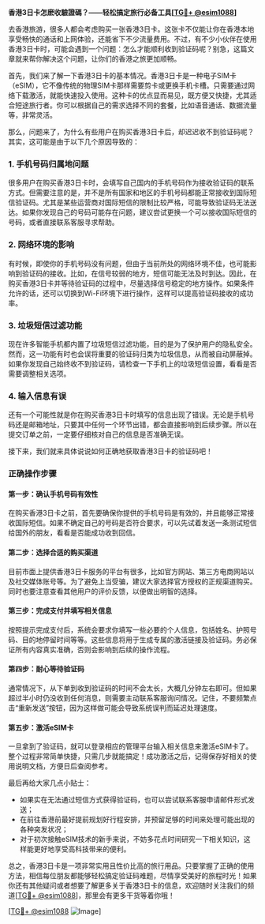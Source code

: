 **香港3日卡怎麽收驗證碼？——轻松搞定旅行必备工具[[TG💪+ @esim1088](https://t.me/s/esim1088)]**

去香港旅游，很多人都会考虑购买一张香港3日卡。这张卡不仅能让你在香港本地享受畅快的通话和上网体验，还能省下不少流量费用。不过，有不少小伙伴在使用香港3日卡时，可能会遇到一个问题：怎么才能顺利收到验证码呢？别急，这篇文章就来帮你解决这个问题，让你们的香港之旅更加顺畅。

首先，我们来了解一下香港3日卡的基本情况。香港3日卡是一种电子SIM卡（eSIM），它不像传统的物理SIM卡那样需要剪卡或更换手机卡槽。只需要通过网络下载激活，就能快速投入使用。这种卡的优点显而易见，既方便又快捷，尤其适合短途旅行者。你可以根据自己的需求选择不同的套餐，比如语音通话、数据流量等，非常灵活。

那么，问题来了，为什么有些用户在购买香港3日卡后，却迟迟收不到验证码呢？其实，这可能是由于以下几个原因导致的：

### 1. **手机号码归属地问题**
很多用户在购买香港3日卡时，会填写自己国内的手机号码作为接收验证码的联系方式。但需要注意的是，并不是所有国家和地区的手机号码都能正常接收到国际短信验证码。尤其是某些运营商对国际短信的限制比较严格，可能导致验证码无法送达。如果你发现自己的号码可能存在问题，建议尝试更换一个可以接收国际短信的号码，或者直接联系客服寻求帮助。

### 2. **网络环境的影响**
有时候，即使你的手机号码没有问题，但由于当前所处的网络环境不佳，也可能影响到验证码的接收。比如，在信号较弱的地方，短信可能无法及时到达。因此，在购买香港3日卡并等待验证码的过程中，尽量选择信号稳定的地方操作。如果条件允许的话，还可以切换到Wi-Fi环境下进行操作，这样可以提高验证码接收的成功率。

### 3. **垃圾短信过滤功能**
现在许多智能手机都内置了垃圾短信过滤功能，目的是为了保护用户的隐私安全。然而，这一功能有时也会误将重要的验证码归类为垃圾信息，从而被自动屏蔽掉。如果你发现自己始终收不到验证码，请检查一下手机上的垃圾短信设置，看看是否需要调整相关选项。

### 4. **输入信息有误**
还有一个可能性就是你在购买香港3日卡时填写的信息出现了错误。无论是手机号码还是邮箱地址，只要其中任何一个环节出错，都会直接影响到后续步骤。所以在提交订单之前，一定要仔细核对自己的信息是否准确无误。

接下来，我们就来具体说说如何正确地获取香港3日卡的验证码吧！

### 正确操作步骤

#### 第一步：确认手机号码有效性
在购买香港3日卡之前，首先要确保你提供的手机号码是有效的，并且能够正常接收国际短信。如果不确定自己的号码是否符合要求，可以先试着发送一条测试短信给国外的朋友，看看是否能成功收到回信。

#### 第二步：选择合适的购买渠道
目前市面上提供香港3日卡服务的平台有很多，比如官方网站、第三方电商网站以及社交媒体账号等。为了避免上当受骗，建议大家选择官方授权的正规渠道购买。同时也要注意查看其他用户的评价反馈，以便做出明智的选择。

#### 第三步：完成支付并填写相关信息
按照提示完成支付后，系统会要求你填写一些必要的个人信息，包括姓名、护照号码、目的地停留时间等等。这些信息将用于生成专属的激活链接及验证码。务必保证所有内容真实准确，否则会影响到后续的操作流程。

#### 第四步：耐心等待验证码
通常情况下，从下单到收到验证码的时间不会太长，大概几分钟左右即可。但如果超过半小时仍没收到任何消息，则需要主动联系客服询问情况。记住，不要频繁点击“重新发送”按钮，因为这样做可能会导致系统误判而延迟处理速度。

#### 第五步：激活eSIM卡
一旦拿到了验证码，就可以登录相应的管理平台输入相关信息来激活eSIM卡了。整个过程非常简单快捷，只需几步就能搞定！成功激活之后，记得保存好相关的使用说明文档，方便日后查阅参考。

最后再给大家几点小贴士：
- 如果实在无法通过短信方式获得验证码，也可以尝试联系客服申请邮件形式发送；
- 在前往香港前最好提前规划好行程安排，并预留足够的时间来处理可能出现的各种突发状况；
- 对于初次接触eSIM技术的新手来说，不妨多花点时间研究一下相关知识，这样能更好地享受高科技带来的便利。

总之，香港3日卡是一项非常实用且性价比高的旅行用品。只要掌握了正确的使用方法，相信每位朋友都能够轻松搞定验证码难题，尽情享受美好的旅程时光！如果你还有其他疑问或者想要了解更多关于香港3日卡的信息，欢迎随时关注我们的频道[[TG💪+ @esim1088](https://t.me/s/esim1088)]，那里会有更多干货等着你哦！

[[TG💪+ @esim1088](https://t.me/s/esim1088) ![Image](https://i.postimg.cc/4NQfJmqS/Snipaste-2025-05-13-00-14-12.png)]